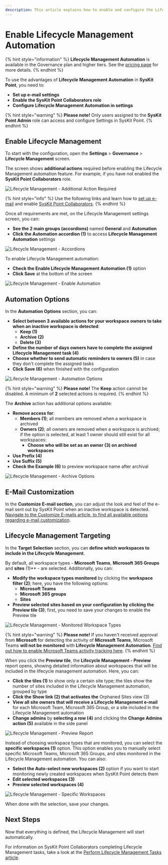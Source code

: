 ```yaml
---
description: This article explains how to enable and configure the Lifecycle Management Automation in SysKit Point.
---
```


# Enable Lifecycle Management Automation

{% hint style="information" %}
**Lifecycle Management Automation** is available in the Governance plan and higher tiers. See the [pricing page](https://www.syskit.com/products/point/pricing/) for more details.
{% endhint %}

To use the advantages of **Lifecycle Management Automation** in **SysKit Point**, you need to:

* **Set up e-mail settings**
* **Enable the SysKit Point Collaborators role**
* **Configure Lifecycle Management Automation in settings**

{% hint style="warning" %}
**Please note!** Only users assigned to the **SysKit Point Admin** role can access and configure Settings in SysKit Point.
{% endhint %}

## Enable Lifecycle Management

To start with the configuration, open the **Settings** &gt; **Governance** &gt; **Lifecycle Management** screen. 

The screen shows **additional actions** required before enabling the Lifecycle Management automation feature. For example, if you have not enabled the **SysKit Point Collaborators** role.

![Lifecycle Management - Additional Action Required](../../.gitbook/assets/enable-lifecycle-management_collaborators-disabled.png)

{% hint style="info" %}
Use the following links and learn how to [set up e-mail](../../configuration/set-up-email.md) and enable [SysKit Point Collaborators](../../configuration/enable-role-based-access.md#syskit-point-collaborators-1).
{% endhint %}

Once all requirements are met, on the Lifecycle Management settings screen, you can:
* **See the 2 main groups (accordions)** named **General** and **Automation**
* **Click the Automation accordion \(1\)** to access  **Lifecycle Management Automation** settings

![Lifecycle Management - Accordions](../../.gitbook/assets/enable-lifecycle-management_automation-disabled.png)

To enable Lifecycle Management automation:
* **Check the Enable Lifecycle Management Automation (1)** option
* **Click Save** at the bottom of the screen

![Lifecycle Management - Enable Automation](../../.gitbook/assets/enable-lifecycle-management_enable-automation.png)

## Automation Options

In the **Automation Options** section, you can:
* **Select between 3 available actions for your workspace owners to take when an inactive workspace is detected**:
    * **Keep (1)**
    * **Archive (2)**
    * **Delete (3)**
* **Define the number of days owners have to complete the assigned Lifecycle Management task (4)**
* **Choose whether to send automatic reminders to owners (5)** in case they don't complete the assigned tasks
* **Click Save (6)** when finished with the configuration

![Lifecycle Management - Automation Options](../../.gitbook/assets/enable-lifecycle-management_automation-options.png)

{% hint style="warning" %}
**Please note!**
The **Keep** action cannot be disabled. A minimum of **2** selected actions is required.
{% endhint %}

The **Archive** action has additional options available:
* **Remove access for**:
    * **Members (1)**; all members are removed when a workspace is archived
    * **Owners (2)**; all owners are removed when a workspace is archived; if the option is selected, at least 1 owner should still exist for all workspaces:
        * **Choose who will be set as an owner (3) on archived workspaces**
* **Use Prefix (4)**
* **Use Suffix (5)**
* **Check the Example (6)** to preview workspace name after archival

![Lifecycle Management - Archive Options](../../.gitbook/assets/enable-lifecycle-management_archive-options.png)

## E-Mail Customization

In the **Customize E-mail section**, you can adjust the look and feel of the e-mail sent out by SysKit Point when an inactive workspace is detected.
[Navigate to the Customize E-mails article, to find all available options regarding e-mail customization](../../configuration/customize-emails.md).

## Lifecycle Management Targeting

In the **Target Selection** section, you can **define which workspaces to include in the Lifecycle Management**.

By default, all workspace types - **Microsoft Teams**, **Microsoft 365 Groups** and **sites** \(1\)** - are selected. 
Additionally, you can:
* **Modify the workspace types monitored** by clicking the **workspace filter \(2\)**; here, you have the following options:
    * **Microsoft Teams**
    * **Microsoft 365 groups**
    * **Sites**
* **Preview selected sites based on your configuration by clicking the Preview tile \(3\)**; first, you need to save your changes to enable the Preview tile

![Lifecycle Management - Monitored Workspace Types](../../.gitbook/assets/enable-lifecycle-management_monitor-all.png)

{% hint style="warning" %}
**Please note!** 
If you haven't received approval from **Microsoft** for detecting the activity of **Microsoft Teams**, Microsoft Teams **will not be monitored** with **Lifecycle Management Automation**.
[Find out how to enable Microsoft Teams activity tracking here](../../configuration/microsoft-teams-activity.md). 
{% endhint %}

When you click the **Preview tile**, the **Lifecycle Management - Preview** report opens, showing detailed information about workspaces that will be included in the lifecycle management automation. Here, you can:
* **Click the tiles \(1\)** to show only a certain site type; the tiles show the number of sites included in the Lifecycle Management automation, grouped by type
* **Click the Show link \(2\) that activates the** Orphaned Sites view \(3\)
* **View all site owners that will receive a Lifecycle Management e-mail** for each Microsoft Team, Microsoft 365 Group, or a site included in the Lifecycle Management automation
* **Change admins** by **selecting a row \(4\)** and clicking the **Change Admins action \(5\)** available in the side panel

![Lifecycle Management - Preview Report](../../.gitbook/assets/enable-lifecycle-management_preview-report.png)

Instead of choosing workspace types that are monitored, you can select the **specific workspaces \(1\)** option. This option enables you to manually select specific Microsoft Teams, Microsoft 365 Groups, and sites monitored in the Lifecycle Management automation. 
You can also:
* **Select the Auto-select new workspaces (2)** option if you want to start monitoring newly created workspaces when SysKit Point detects them
* **Edit selected workspaces (3)**
* **Preview selected workspaces (4)**

![Lifecycle Management - Specific Workspaces](../../.gitbook/assets/enable-lifecycle-management_monitor-specific.png)

When done with the selection, save your changes.

## Next Steps

Now that everything is defined, the Lifecycle Management will start automatically. 

For information on SysKit Point Collaborators completing Lifecycle Management tasks, take a look at the [Perform Lifecycle Management Tasks article](../../point-collaborators/resolve-governance-tasks/lifecycle-management.md).